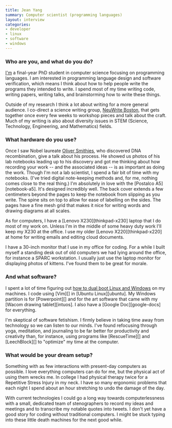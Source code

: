 ```yaml
---
title: Jean Yang
summary: Computer scientist (programming languages)
layout: interview
categories:
- developer
- linux
- software
- windows
---
```


### Who are you, and what do you do?

[I'm](http://jeanyang.com/ "Jean's website.") a final-year PhD student in computer science focusing on programming languages. I am interested in programming language design and software verification, which means I think about how to help people write the programs they intended to write. I spend most of my time writing code, writing papers, writing talks, and brainstorming how to write these things.

Outside of my research I think a lot about writing for a more general audience. I co-direct a science writing group, [NeuWrite Boston](http://www.neuwriteboston.org/ "A science writing group."), that gets together once every few weeks to workshop pieces and talk about the craft. Much of my writing is also about diversity issues in STEM (Science, Technology, Engineering, and Mathematics) fields.

### What hardware do you use?

Once I saw Nobel laureate [Oliver Smithies](http://en.wikipedia.org/wiki/Oliver_Smithies "Oliver's Wikipedia entry."), who discovered DNA recombination, give a talk about his process. He showed us photos of his lab notebooks leading up to his discovery and got me thinking about how recording your work -- and the associated ideas -- is as important as doing the work. Though I'm not a lab scientist, I spend a fair bit of time with my notebooks. (I've tried digital note-keeping methods and, for me, nothing comes close to the real thing.) I'm absolutely in love with the [Postalco A5][notebook-a5]. It's designed incredibly well. The back cover extends a few centimeters beyond the pages to keep the notebook from slipping as you write. The spine sits on top to allow for ease of labelling on the sides. The pages have a fine mesh grid that makes it nice for writing words and drawing diagrams at all scales.

As for computers, I have a [Lenovo X230][thinkpad-x230] laptop that I do most of my work on. Unless I'm in the middle of some heavy duty work I'll keep my X230 at the office. I use my older [Lenovo X220][thinkpad-x220] at home for writing emails and editing cloud documents.

I have a 30-inch monitor that I use in my office for coding. For a while I built myself a standing desk out of old computers we had lying around the office, for instance a SPARC workstation. I usually just use the laptop monitor for displaying photos of kittens. I've found them to be great for morale.

### And what software?

I spent a lot of time figuring out [how to dual boot Linux and Windows](http://jxyzabc.blogspot.com/2014/05/dual-booting-windows-81-and-ubuntu-1404.html "Jean's post on dual-booting Linux and Windows.") on my machines. I code using [Vim][] in [Ubuntu Linux][ubuntu]. My Windows partition is for [Powerpoint][] and for the art software that came with my [Wacom drawing tablet][intuos]. I also have a [Google Doc][google-docs] for everything.

I'm skeptical of software fetishism. I firmly believe in taking time away from technology so we can listen to our minds. I've found refocusing through yoga, meditation, and journaling to be far better for productivity and creativity than, for instance, using programs like [RescueTime][] and [LeechBlock][] to "optimize" my time at the computer.

### What would be your dream setup?

Something with as few interactions with present-day computers as possible. I love everything computers can do for me, but the physical act of using them wrecks me. In college I had physical therapy twice for a Repetitive Stress Injury in my neck. I have so many ergonomic problems that each night I spend about an hour stretching to undo the damage of the day.

With current technologies I could go a long way towards computerlessness with a small, dedicated team of stenographers to record my ideas and meetings and to transcribe my notable quotes into tweets. I don't yet have a good story for coding without traditional computers. I might be stuck typing into these little death machines for the next good while.